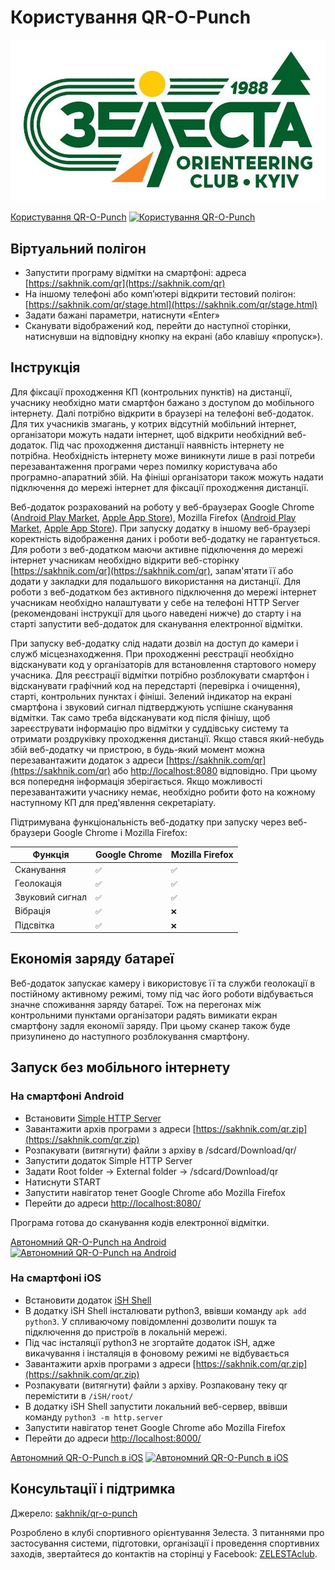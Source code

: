 # Користування QR-O-Punch

[![Зелеста](doc/zelesta.jpg)](https://www.facebook.com/ZELESTAclub)

[Користування QR-O-Punch](https://www.youtube.com/watch?v=rHFYLPIyBp0)
[![Користування QR-O-Punch](https://img.youtube.com/vi/rHFYLPIyBp0/0.jpg)](https://www.youtube.com/watch?v=rHFYLPIyBp0)

## Віртуальний полігон

 * Запустити програму відмітки на смартфоні: адреса [https://sakhnik.com/qr](https://sakhnik.com/qr)
 * На іншому телефоні або комп’ютері відкрити тестовий полігон: [https://sakhnik.com/qr/stage.html](https://sakhnik.com/qr/stage.html)
 * Задати бажані параметри, натиснути «Enter»
 * Сканувати відображений код, перейти до наступної сторінки, натиснувши на відповідну кнопку на екрані (або клавішу «пропуск»).

## Інструкція

Для фіксації проходження КП (контрольних пунктів) на дистанції, учаснику
необхідно мати смартфон бажано з доступом до мобільного інтернету. Далі
потрібно відкрити в браузері на телефоні веб-додаток. Для тих учасників
змагань, у котрих відсутній мобільний інтернет, організатори можуть надати
інтернет, щоб відкрити необхідний веб-додаток. Під час проходження дистанції
наявність інтернету не потрібна. Необхідність інтернету може виникнути лише в
разі потреби перезавантаження програми через помилку користувача або
програмно-апаратний збій. На фініші організатори також можуть надати
підключення до мережі інтернет для фіксації проходження дистанції.

Веб-додаток розрахований на роботу у
веб-браузерах Google Chrome ([Android Play Market](https://play.google.com/store/apps/details?id=com.android.chrome),
[Apple App Store](https://apps.apple.com/gb/app/google-chrome/id535886823)),
Mozilla Firefox ([Android Play Market](https://play.google.com/store/apps/details?id=org.mozilla.firefox),
[Apple App Store](https://apps.apple.com/us/app/firefox-private-safe-browser/id989804926)).
При запуску додатку в іншому
веб-браузері коректність відображення даних і роботи веб-додатку не
гарантується. Для роботи з веб-додатком маючи активне підключення до мережі
інтернет учасникам необхідно відкрити веб-сторінку [https://sakhnik.com/qr](https://sakhnik.com/qr),
запам'ятати її або додати у закладки для подальшого використання на дистанції.
Для роботи з веб-додатком без активного підключення до мережі інтернет
учасникам необхідно налаштувати у себе на телефоні HTTP Server (рекомендовані
інструкції для цього наведені нижче) до старту і на старті запустити
веб-додаток для сканування електронної відмітки.

При запуску веб-додатку слід надати дозвіл на доступ до камери і служб
місцезнаходження. При проходженні реєстрації необхідно відсканувати код у
організаторів для встановлення стартового номеру учасника. Для реєстрації
відмітки потрібно розблокувати смартфон і відсканувати графічний код на
передстарті (перевірка і очищення), старті, контрольних пунктах і фініші.
Зелений індикатор на екрані смартфона і звуковий сигнал підтверджують успішне
сканування відмітки. Так само треба відсканувати код після фінішу, щоб
зареєструвати інформацію про відмітки у суддівську систему та отримати
роздруківку проходження дистанції.
Якщо стався який-небудь збій веб-додатку чи пристрою, в будь-який момент можна
перезавантажити додаток з адреси
[https://sakhnik.com/qr](https://sakhnik.com/qr)
або [http://localhost:8080](http://localhost:8080) відповідно.
При цьому вся попередня інформація
зберігається. Якщо можливості перезавантажити учаснику немає, необхідно робити
фото на кожному наступному КП для пред'явлення секретаріату.

Підтримувана функціональність веб-додатку при запуску через веб-браузери
Google Chrome і Mozilla Firefox:

|  Функція        |  Google Chrome |  Mozilla Firefox |
|-----------------|----------------|------------------|
| Сканування      |  `✅`          |  `✅`            |
| Геолокація      |  `✅`          |  `✅`            |
| Звуковий сигнал |  `✅`          |  `✅`            |
| Вібрація        |  `✅`          |  `❌`            |
| Підсвітка       |  `✅`          |  `❌`            |

## Економія заряду батареї

Веб-додаток запускає камеру і використовує її та служби геолокації в постійному
активному режимі, тому під час його роботи відбувається значне споживання
заряду батареї. Тож на перегонах між контрольними пунктами організатори
радять вимикати екран смартфону задля економії заряду.
При цьому сканер також буде призупинено до наступного розблокування смартфону.

## Запуск без мобільного інтернету

### На смартфоні Android

* Встановити [Simple HTTP Server](https://play.google.com/store/apps/details?id=com.phlox.simpleserver)
* Завантажити архів програми з адреси [https://sakhnik.com/qr.zip](https://sakhnik.com/qr.zip)
* Розпакувати (витягнути) файли з архіву в /sdcard/Download/qr/
* Запустити додаток Simple HTTP Server
* Задати Root folder -> External folder -> /sdcard/Download/qr
* Натиснути START
* Запустити навігатор тенет Google Chrome або Mozilla Firefox
* Перейти до адреси [http://localhost:8080/](http://localhost:8080/)

Програма готова до сканування кодів електронної відмітки.

[Автономний QR-O-Punch на Android](https://www.youtube.com/watch?v=JW1CmCI3y94)
[![Автономний QR-O-Punch на Android](https://img.youtube.com/vi/JW1CmCI3y94/0.jpg)](https://www.youtube.com/watch?v=JW1CmCI3y94)

### На смартфоні iOS

* Встановити додаток [iSH Shell](https://apps.apple.com/us/app/ish-shell/id1436902243)
* В додатку iSH Shell інсталювати python3, ввівши команду `apk add python3`. У спливаючому повідомленні
  дозволити пошук та підключення до пристроїв в локальній мережі.
* Під час інсталяції python3 не згортайте додаток iSH, адже викачування і інсталяція в фоновому режимі не
  відбувається
* Завантажити архів програми з адреси [https://sakhnik.com/qr.zip](https://sakhnik.com/qr.zip)
* Розпакувати (витягнути) файли з архіву. Розпаковану теку qr перемістити в `/iSH/root/`
* В додатку iSH Shell запустити локальний веб-сервер, ввівши команду `python3 -m http.server`
* Запустити навігатор тенет Google Chrome або Mozilla Firefox
* Перейти до адреси [http://localhost:8000/](http://localhost:8000/)

[Автономний QR-O-Punch в iOS](https://www.youtube.com/watch?v=Usd0GqNuOTo)
[![Автономний QR-O-Punch в iOS](https://img.youtube.com/vi/JW1CmCI3y94/0.jpg)](https://www.youtube.com/watch?v=Usd0GqNuOTo)

## Консультації і підтримка

Джерело: [sakhnik/qr-o-punch](https://github.com/sakhnik/qr-o-punch)

Розроблено в клубі спортивного орієнтування Зелеста. З питаннями про застосування системи, підготовки, організації і проведення спортивних заходів,
звертайтеся до контактів на сторінці у Facebook: [ZELESTAclub](https://www.facebook.com/ZELESTAclub).
